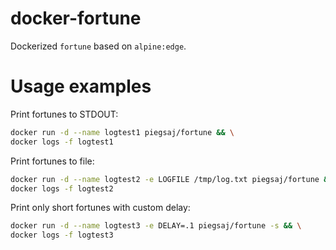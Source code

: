 # docker-fortune

Dockerized `fortune` based on `alpine:edge`.

# Usage examples

Print fortunes to STDOUT:

```sh
docker run -d --name logtest1 piegsaj/fortune && \
docker logs -f logtest1
```

Print fortunes to file:

```sh
docker run -d --name logtest2 -e LOGFILE /tmp/log.txt piegsaj/fortune && \
docker logs -f logtest2
```

Print only short fortunes with custom delay:

```sh
docker run -d --name logtest3 -e DELAY=.1 piegsaj/fortune -s && \
docker logs -f logtest3
```

